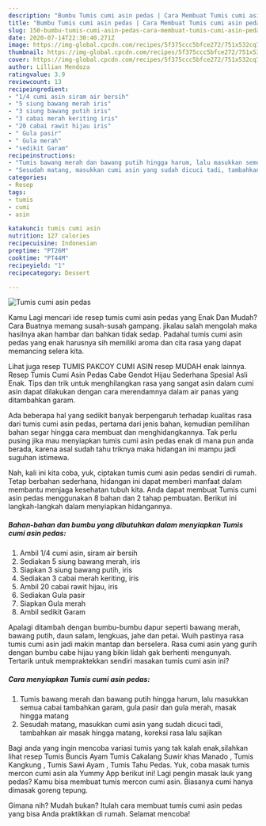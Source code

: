 ```yaml
---
description: "Bumbu Tumis cumi asin pedas | Cara Membuat Tumis cumi asin pedas Yang Sempurna"
title: "Bumbu Tumis cumi asin pedas | Cara Membuat Tumis cumi asin pedas Yang Sempurna"
slug: 150-bumbu-tumis-cumi-asin-pedas-cara-membuat-tumis-cumi-asin-pedas-yang-sempurna
date: 2020-07-14T22:30:40.271Z
image: https://img-global.cpcdn.com/recipes/5f375ccc5bfce272/751x532cq70/tumis-cumi-asin-pedas-foto-resep-utama.jpg
thumbnail: https://img-global.cpcdn.com/recipes/5f375ccc5bfce272/751x532cq70/tumis-cumi-asin-pedas-foto-resep-utama.jpg
cover: https://img-global.cpcdn.com/recipes/5f375ccc5bfce272/751x532cq70/tumis-cumi-asin-pedas-foto-resep-utama.jpg
author: Lillian Mendoza
ratingvalue: 3.9
reviewcount: 13
recipeingredient:
- "1/4 cumi asin siram air bersih"
- "5 siung bawang merah iris"
- "3 siung bawang putih iris"
- "3 cabai merah keriting iris"
- "20 cabai rawit hijau iris"
- " Gula pasir"
- " Gula merah"
- "sedikit Garam"
recipeinstructions:
- "Tumis bawang merah dan bawang putih hingga harum, lalu masukkan semua cabai tambahkan garam, gula pasir dan gula merah, masak hingga matang"
- "Sesudah matang, masukkan cumi asin yang sudah dicuci tadi, tambahkan air masak hingga matang, koreksi rasa lalu sajikan"
categories:
- Resep
tags:
- tumis
- cumi
- asin

katakunci: tumis cumi asin 
nutrition: 127 calories
recipecuisine: Indonesian
preptime: "PT26M"
cooktime: "PT44M"
recipeyield: "1"
recipecategory: Dessert

---
```



![Tumis cumi asin pedas](https://img-global.cpcdn.com/recipes/5f375ccc5bfce272/751x532cq70/tumis-cumi-asin-pedas-foto-resep-utama.jpg)

Kamu Lagi mencari ide resep tumis cumi asin pedas yang Enak Dan Mudah? Cara Buatnya memang susah-susah gampang. jikalau salah mengolah maka hasilnya akan hambar dan bahkan tidak sedap. Padahal tumis cumi asin pedas yang enak harusnya sih memiliki aroma dan cita rasa yang dapat memancing selera kita.

Lihat juga resep TUMIS PAKCOY CUMI ASIN resep MUDAH enak lainnya. Resep Tumis Cumi Asin Pedas Cabe Gendot Hijau Sederhana Spesial Asli Enak. Tips dan trik untuk menghilangkan rasa yang sangat asin dalam cumi asin dapat dilakukan dengan cara merendamnya dalam air panas yang ditambahkan garam.

Ada beberapa hal yang sedikit banyak berpengaruh terhadap kualitas rasa dari tumis cumi asin pedas, pertama dari jenis bahan, kemudian pemilihan bahan segar hingga cara membuat dan menghidangkannya. Tak perlu pusing jika mau menyiapkan tumis cumi asin pedas enak di mana pun anda berada, karena asal sudah tahu triknya maka hidangan ini mampu jadi suguhan istimewa.


Nah, kali ini kita coba, yuk, ciptakan tumis cumi asin pedas sendiri di rumah. Tetap berbahan sederhana, hidangan ini dapat memberi manfaat dalam membantu menjaga kesehatan tubuh kita. Anda dapat membuat Tumis cumi asin pedas menggunakan 8 bahan dan 2 tahap pembuatan. Berikut ini langkah-langkah dalam menyiapkan hidangannya.

<!--inarticleads1-->

##### Bahan-bahan dan bumbu yang dibutuhkan dalam menyiapkan Tumis cumi asin pedas:

1. Ambil 1/4 cumi asin, siram air bersih
1. Sediakan 5 siung bawang merah, iris
1. Siapkan 3 siung bawang putih, iris
1. Sediakan 3 cabai merah keriting, iris
1. Ambil 20 cabai rawit hijau, iris
1. Sediakan  Gula pasir
1. Siapkan  Gula merah
1. Ambil sedikit Garam


Apalagi ditambah dengan bumbu-bumbu dapur seperti bawang merah, bawang putih, daun salam, lengkuas, jahe dan petai. Wuih pastinya rasa tumis cumi asin jadi makin mantap dan berselera. Rasa cumi asin yang gurih dengan bumbu cabe hijau yang bikin lidah gak berhenti mengunyah. Tertarik untuk mempraktekkan sendiri masakan tumis cumi asin ini? 

<!--inarticleads2-->

##### Cara menyiapkan Tumis cumi asin pedas:

1. Tumis bawang merah dan bawang putih hingga harum, lalu masukkan semua cabai tambahkan garam, gula pasir dan gula merah, masak hingga matang
1. Sesudah matang, masukkan cumi asin yang sudah dicuci tadi, tambahkan air masak hingga matang, koreksi rasa lalu sajikan


Bagi anda yang ingin mencoba variasi tumis yang tak kalah enak,silahkan lihat resep Tumis Buncis Ayam Tumis Cakalang Suwir khas Manado , Tumis Kangkung , Tumis Sawi Ayam , Tumis Tahu Pedas. Yuk, coba masak tumis mercon cumi asin ala Yummy App berikut ini! Lagi pengin masak lauk yang pedas? Kamu bisa membuat tumis mercon cumi asin. Biasanya cumi hanya dimasak goreng tepung. 

Gimana nih? Mudah bukan? Itulah cara membuat tumis cumi asin pedas yang bisa Anda praktikkan di rumah. Selamat mencoba!
